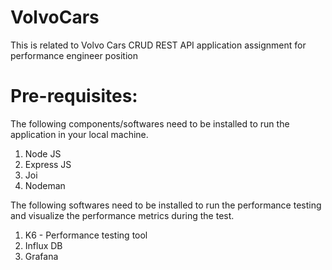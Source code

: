 # VolvoCars
This is related to Volvo Cars CRUD REST API application assignment for performance engineer position

# Pre-requisites:

The following components/softwares need to be installed to run the application in your local machine.
1. Node JS
2. Express JS
3. Joi
4. Nodeman

The following softwares need to be installed to run the performance testing and visualize the performance metrics during the test.
1. K6 - Performance testing tool
2. Influx DB
3. Grafana

